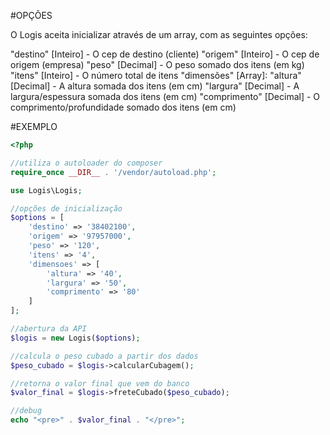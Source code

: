 #OPÇÕES

O Logis aceita inicializar através de um array, com as seguintes opções:

"destino" [Inteiro] - O cep de destino (cliente)
"origem" [Inteiro] - O cep de origem (empresa)
"peso" [Decimal] - O peso somado dos itens (em kg)
"itens" [Inteiro] - O número total de itens
"dimensões" [Array]:
	"altura" [Decimal] - A altura somada dos itens (em cm)
	"largura" [Decimal] - A largura/espessura somada dos itens (em cm)
	"comprimento" [Decimal] - O comprimento/profundidade somado dos itens (em cm)

#EXEMPLO

```php
<?php

//utiliza o autoloader do composer
require_once __DIR__ . '/vendor/autoload.php';

use Logis\Logis;

//opções de inicialização
$options = [
	'destino' => '38402100',
	'origem' => '97957000',
	'peso' => '120',
	'itens' => '4',
	'dimensoes' => [
		'altura' => '40',
		'largura' => '50',
		'comprimento' => '80'
	]
];

//abertura da API
$logis = new Logis($options);

//calcula o peso cubado a partir dos dados
$peso_cubado = $logis->calcularCubagem();

//retorna o valor final que vem do banco
$valor_final = $logis->freteCubado($peso_cubado);

//debug
echo "<pre>" . $valor_final . "</pre>";
```